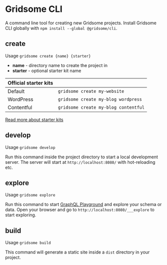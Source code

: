 # Gridsome CLI

A command line tool for creating new Gridsome projects. Install Gridsome CLI
globally with `npm install --global @gridsome/cli`.

## create

Usage `gridsome create {name} {starter}`

- **name** - directory name to create the project in
- **starter** - optional starter kit name

| Official starter kits |                                         |
| --------------------- | --------------------------------------- |
| Default               | `gridsome create my-website`            |
| WordPress             | `gridsome create my-blog wordpress`     |
| Contentful            | `gridsome create my-blog contentful`    |

[Read more about starter kits](/docs/starters)

## develop

Usage `gridsome develop`

Run this command inside the project directory to start a local development server.
The server will start at `http://localhost:8080/` with hot-reloading etc.

## explore

Usage `gridsome explore`

Run this command to start [GraphQL Playground](https://github.com/prisma/graphql-playground)
and explore your schema or data. Open your browser and go to `http://localhost:8080/___explore`
to start exploring.

## build

Usage `gridsome build`

This command will generate a static site inside a `dist` directory in your project.
